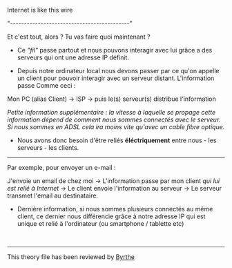 Internet is like this wire

"-------------------------------------------"

Et c'est tout, alors ? Tu vas faire quoi maintenant ?

* Ce *"fil"* passe partout et nous pouvons interagir avec lui grâce a des serveurs qui ont une adresse IP définit.

* Depuis notre ordinateur local nous devons passer par ce qu'on appelle un client pour pouvoir interagir avec un serveur distant. L'information passe Comme ceci :

Mon PC (alias Client) -> ISP -> puis le(s) serveur(s) distribue l'information

*Petite information supplémentaire : la vitesse à laquelle se propage cette information dépend de comment nous sommes connectés avec le serveur. Si nous sommes en ADSL cela ira moins vite qu'avec un cable fibre optique.*

* Nous avons donc besoin d'être reliés **éléctriquement** entre nous - les serveurs - les clients.
***

Par exemple, pour envoyer un e-mail :

J'envoie un email de chez moi -> L'information passe par mon client *qui lui est relié à Internet* -> Le client envoie l'information au serveur -> Le serveur transmet l'email au destinataire.

* Dernière information, si nous sommes plusieurs connectés au même client, ce dernier nous différencie grâce à notre adresse IP qui est unique et relié à l'ordinateur (ou smartphone / tablette etc)

<br>

---------------


This theory file has been reviewed by [Byrthe](https://github.com/byrthe)


